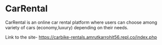# CarRental

CarRental is an online car rental platform where users can choose among variety of cars (economy,luxury) depending on their needs.

Link to the site- https://carbike-rentals.amrutkarrohit56.repl.co/index.php

